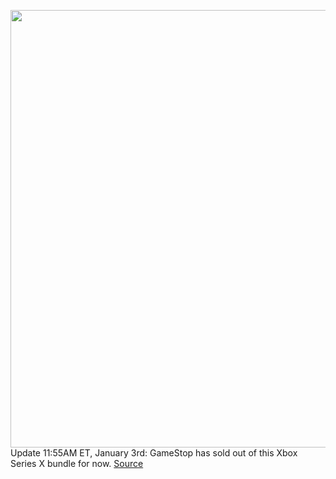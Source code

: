 <img src='https://cdn.vox-cdn.com/thumbor/Vr7_g7i54BevX6xZhVXRDH6JWdg=/0x0:2040x1360/1200x800/filters:focal(857x517:1183x843)/cdn.vox-cdn.com/uploads/chorus_image/image/70342114/vpavic_4275_20201030_0036.0.jpg' width='700px' /><br/>
Update 11:55AM ET, January 3rd: GameStop has sold out of this Xbox Series X bundle for now.
<a href='https://www.theverge.com/2022/1/3/22864924/microsoft-xbox-series-x-restock-gamestop-console-bundle-availability'> Source <a/>